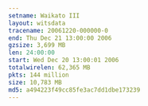 ```yaml
---
setname: Waikato III
layout: witsdata
tracename: 20061220-000000-0
end: Thu Dec 21 13:00:00 2006
gzsize: 3,699 MB
len: 24:00:00
start: Wed Dec 20 13:00:01 2006
totalwirelen: 62,365 MB
pkts: 144 million
size: 10,783 MB
md5: a494223f49cc85fe3ac7dd1dbe173239
---
```

